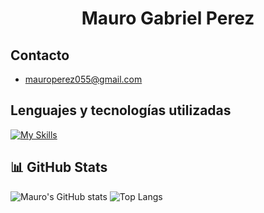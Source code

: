 <h1 align="center">Mauro Gabriel Perez</h1>

## Contacto
- mauroperez055@gmail.com

## Lenguajes y tecnologías utilizadas
[![My Skills](https://skillicons.dev/icons?i=html,css,js,mongodb,mysql,nodejs,npm,git,github,vscode,idea)](https://skillicons.dev)


## 📊 GitHub Stats

![Mauro's GitHub stats](https://github-readme-stats.vercel.app/api?username=mauroperez055&show_icons=true&theme=github_dark_dimmed)
![Top Langs](https://github-readme-stats.vercel.app/api/top-langs/?username=mauroperez055&layout=compact&theme=github_dark_dimmed)

